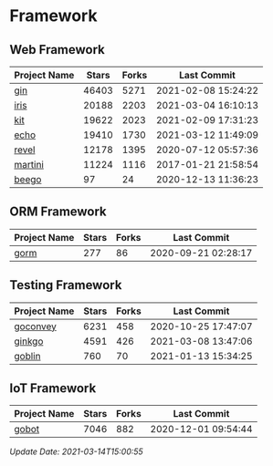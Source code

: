 # Framework

## Web Framework
| Project Name | Stars | Forks | Last Commit |
| ------------ | ----- | ----- | ----------- |
| [gin](https://github.com/gin-gonic/gin) | 46403 | 5271 | 2021-02-08 15:24:22 |
| [iris](https://github.com/kataras/iris) | 20188 | 2203 | 2021-03-04 16:10:13 |
| [kit](https://github.com/go-kit/kit) | 19622 | 2023 | 2021-02-09 17:31:23 |
| [echo](https://github.com/labstack/echo) | 19410 | 1730 | 2021-03-12 11:49:09 |
| [revel](https://github.com/revel/revel) | 12178 | 1395 | 2020-07-12 05:57:36 |
| [martini](https://github.com/go-martini/martini) | 11224 | 1116 | 2017-01-21 21:58:54 |
| [beego](https://github.com/astaxie/beego) | 97 | 24 | 2020-12-13 11:36:23 |

## ORM Framework
| Project Name | Stars | Forks | Last Commit |
| ------------ | ----- | ----- | ----------- |
| [gorm](https://github.com/jinzhu/gorm) | 277 | 86 | 2020-09-21 02:28:17 |

## Testing Framework
| Project Name | Stars | Forks | Last Commit |
| ------------ | ----- | ----- | ----------- |
| [goconvey](https://github.com/smartystreets/goconvey) | 6231 | 458 | 2020-10-25 17:47:07 |
| [ginkgo](https://github.com/onsi/ginkgo) | 4591 | 426 | 2021-03-08 13:47:06 |
| [goblin](https://github.com/franela/goblin) | 760 | 70 | 2021-01-13 15:34:25 |

## IoT Framework
| Project Name | Stars | Forks | Last Commit |
| ------------ | ----- | ----- | ----------- |
| [gobot](https://github.com/hybridgroup/gobot) | 7046 | 882 | 2020-12-01 09:54:44 |

*Update Date: 2021-03-14T15:00:55*